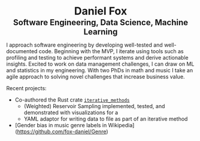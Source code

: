 <center> <h1 style="margin:0;padding:1">Daniel Fox</h1></center>
<center> <h2 style="margin:0;padding:0">Software Engineering, Data Science, Machine Learning</h2></center>

I approach software engineering by developing well-tested and well-documented code. Beginning with the MVP, I iterate using tools such as profiling and testing to achieve performant systems and derive actionable insights. Excited to work on data management challenges, I can draw on ML and statistics in my engineering. With two PhDs in math and music I take an agile approach to solving novel challenges that increase business value.

Recent projects:

- Co-authored the Rust crate [`iterative_methods`](https://crates.io/crates/iterative_methods)
	- (Weighted) Reservoir Sampling implemented, tested, and demonstrated with visualizations for a 
	- YAML adaptor for writing data to file as part of an iterative method
- [Gender bias in music genre labels in Wikipedia] (https://github.com/fox-daniel/Genre)
